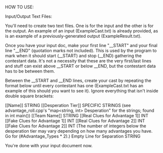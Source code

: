 HOW TO USE:

Input/Output Text Files:

You'll need to create two text files. One is for the input and the other is for the output. An example of an input (ExampleCast.txt) is already provided, as is an example of a previously-generated output (ExampleResult.txt).

Once you have your input doc, make your first line "__START" and your final line "__END" (quotation marks not included). This is used by the program to mark when it should start (__START) and stop (__END) gathering the contestant data. It's not a necessity that these are the very first/last lines and stuff can exist above __START or below __END, but the contestant data has to be between them.

Between the __START and __END lines, create your cast by repeating the format below until every contestant has one (ExampleCast.txt has an example of this should you want to see it). Ignore everything that isn't inside double square brackets:

[[Name]]    STRING
[[Desperation Tier]]    SPECIFIC STRINGS (see advantage_roll.cpp's "map<string, int> Desperation" for the strings; found in int main())
[[Team Name]]    STRING
[[Real Clues for Advantage 1]]    INT
[[Fake Clues for Advantage 1]]    INT
[[Real Clues for Advantage 2]]    INT
[[Fake Clues for Advantage 2]]    INT (The number of integers below the desperation tier may vary depending on how many advantages you have. Go for (#Advantage_Types * 2).)
Empty Line for Separation    STRING

You're done with your input document now.

